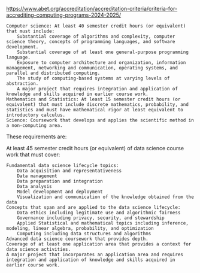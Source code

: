 https://www.abet.org/accreditation/accreditation-criteria/criteria-for-accrediting-computing-programs-2024-2025/


    Computer science: At least 40 semester credit hours (or equivalent) that must include:
        Substantial coverage of algorithms and complexity, computer science theory, concepts of programming languages, and software development.
        Substantial coverage of at least one general-purpose programming language.
        Exposure to computer architecture and organization, information management, networking and communication, operating systems, and parallel and distributed computing.
        The study of computing-based systems at varying levels of abstraction.
        A major project that requires integration and application of knowledge and skills acquired in earlier course work.
    Mathematics and Statistics: At least 15 semester credit hours (or equivalent) that must include discrete mathematics, probability, and statistics and must have mathematical rigor at least equivalent to introductory calculus.
    Science: Coursework that develops and applies the scientific method in a non-computing area.


These requirements are:

At least 45 semester credit hours (or equivalent) of data science course work that must cover:

    Fundamental data science lifecycle topics:
        Data acquisition and representativeness
        Data management
        Data preparation and integration
        Data analysis
        Model development and deployment
        Visualization and communication of the knowledge obtained from the data
    Concepts that span and are applied to the data science lifecycle:
        Data ethics including legitimate use and algorithmic fairness
        Governance including privacy, security, and stewardship
        Applied Statistical and mathematical topics including inference, modeling, linear algebra, probability, and optimization
        Computing including data structures and algorithms
    Advanced data science coursework that provides depth.
    Coverage of at least one application area that provides a context for data science activities.
    A major project that incorporates an application area and requires integration and application of knowledge and skills acquired in earlier course work.
